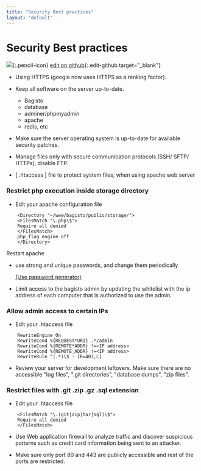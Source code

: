 ```yaml
---
title: "Security Best practices"
layout: "default"
---
```


# Security Best practices

![](assets/images/icons/Icon-Pencil-Large.svg){:.pencil-icon}
[edit on github](https://github.com/bagisto/bagisto-docs/blob/master/security_practice.md){:.edit-github target="\_blank"}

- Using HTTPS (google now uses HTTPS as a ranking factor).

- Keep all software on the server up-to-date.

  - Bagisto
  - database
  - adminer/phpmyadmin
  - apache
  - redis, etc

- Make sure the server operating system is up-to-date for available security patches.

- Manage files only with secure communication protocols (SSH/ SFTP/ HTTPs), disable FTP.

- [ .htaccess ] file to protect system files, when using apache web server

### Restrict php execution inside storage directory

- Edit your apache configuration file

```
    <Directory "~/www/bagisto/public/storage/">
    <FilesMatch "\.php\$">
    Require all denied
    </FilesMatch>
    php_flag engine off
    </Directory>
```

Restart apache

- use strong and unique passwords, and change them periodically

  [(Use password generator)](https://passwordsgenerator.net/)

- Limit access to the bagisto admin by updating the whitelist with the ip address of each computer that is authorized to use the admin.

### Allow admin access to certain IPs

- Edit your .htaccess file

```
    RewriteEngine On
    RewriteCond %{REQUEST*URI} .*/admin
    RewriteCond %{REMOTE*ADDR} !=<IP address>
    RewriteCond %{REMOTE_ADDR} !=<IP address>
    RewriteRule ^(.*)\$ - [R=403,L]
```

- Review your server for development leftovers. Make sure there are no accessible "log files", ".git directories", "database dumps", "zip files".

### Restrict files with .git .zip .gz .sql extension

- Edit your .htaccess file

```
    <FilesMatch "\.(git|zip|tar|sql)\$">
    Require all denied
    </FilesMatch>
```

- Use Web application firewall to analyze traffic and discover suspicious patterns such as credit card information being sent to an attacker.

- Make sure only port 80 and 443 are publicly accessible and rest of the ports are restricted.
